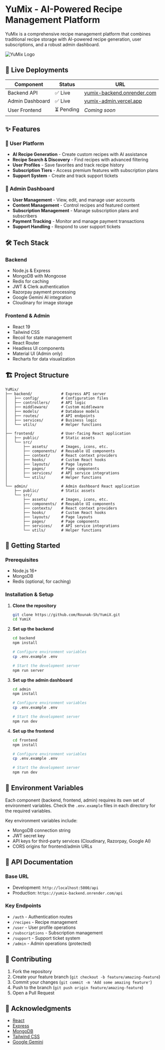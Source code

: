 # YuMix - AI-Powered Recipe Management Platform

YuMix is a comprehensive recipe management platform that combines traditional recipe storage with AI-powered recipe generation, user subscriptions, and a robust admin dashboard.

![YuMix Logo](https://placeholder-for-your-logo.com)

## 🚀 Live Deployments

| Component       | Status     | URL                                                              |
| --------------- | ---------- | ---------------------------------------------------------------- |
| Backend API     | ✅ Live    | [yumix-backend.onrender.com](https://yumix-backend.onrender.com) |
| Admin Dashboard | ✅ Live    | [yumix-admin.vercel.app](https://yumix-admin.vercel.app)         |
| User Frontend   | ⏳ Pending | _Coming soon_                                                    |

## ✨ Features

### 👤 User Platform

- **AI Recipe Generation** - Create custom recipes with AI assistance
- **Recipe Search & Discovery** - Find recipes with advanced filtering
- **User Profiles** - Save favorites and track recipe history
- **Subscription Tiers** - Access premium features with subscription plans
- **Support System** - Create and track support tickets

### 👑 Admin Dashboard

- **User Management** - View, edit, and manage user accounts
- **Content Management** - Control recipes and featured content
- **Subscription Management** - Manage subscription plans and subscribers
- **Payment Tracking** - Monitor and manage payment transactions
- **Support Handling** - Respond to user support tickets

## 🛠️ Tech Stack

### Backend

- Node.js & Express
- MongoDB with Mongoose
- Redis for caching
- JWT & Clerk authentication
- Razorpay payment processing
- Google Gemini AI integration
- Cloudinary for image storage

### Frontend & Admin

- React 19
- Tailwind CSS
- Recoil for state management
- React Router
- Headless UI components
- Material UI (Admin only)
- Recharts for data visualization

## 🏗️ Project Structure

```
YuMix/
├── backend/             # Express API server
│   ├── config/          # Configuration files
│   ├── controllers/     # API logic
│   ├── middleware/      # Custom middleware
│   ├── models/          # Database models
│   ├── routes/          # API endpoints
│   ├── services/        # Business logic
│   └── utils/           # Helper functions
│
├── frontend/            # User-facing React application
│   ├── public/          # Static assets
│   └── src/
│       ├── assets/      # Images, icons, etc.
│       ├── components/  # Reusable UI components
│       ├── context/     # React context providers
│       ├── hooks/       # Custom React hooks
│       ├── layouts/     # Page layouts
│       ├── pages/       # Page components
│       ├── services/    # API service integrations
│       └── utils/       # Helper functions
│
└── admin/               # Admin dashboard React application
    ├── public/          # Static assets
    └── src/
        ├── assets/      # Images, icons, etc.
        ├── components/  # Reusable UI components
        ├── contexts/    # React context providers
        ├── hooks/       # Custom React hooks
        ├── layouts/     # Page layouts
        ├── pages/       # Page components
        ├── services/    # API service integrations
        └── utils/       # Helper functions
```

## 🚀 Getting Started

### Prerequisites

- Node.js 16+
- MongoDB
- Redis (optional, for caching)

### Installation & Setup

1. **Clone the repository**

   ```bash
   git clone https://github.com/Rounak-Sh/YumiX.git
   cd YumiX
   ```

2. **Set up the backend**

   ```bash
   cd backend
   npm install

   # Configure environment variables
   cp .env.example .env

   # Start the development server
   npm run server
   ```

3. **Set up the admin dashboard**

   ```bash
   cd admin
   npm install

   # Configure environment variables
   cp .env.example .env

   # Start the development server
   npm run dev
   ```

4. **Set up the frontend**

   ```bash
   cd frontend
   npm install

   # Configure environment variables
   cp .env.example .env

   # Start the development server
   npm run dev
   ```

## 📝 Environment Variables

Each component (backend, frontend, admin) requires its own set of environment variables. Check the `.env.example` files in each directory for the required variables.

Key environment variables include:

- MongoDB connection string
- JWT secret key
- API keys for third-party services (Cloudinary, Razorpay, Google AI)
- CORS origins for frontend/admin URLs

## 🧪 API Documentation

### Base URL

- Development: `http://localhost:5000/api`
- Production: `https://yumix-backend.onrender.com/api`

### Key Endpoints

- `/auth` - Authentication routes
- `/recipes` - Recipe management
- `/user` - User profile operations
- `/subscriptions` - Subscription management
- `/support` - Support ticket system
- `/admin` - Admin operations (protected)

## 👥 Contributing

1. Fork the repository
2. Create your feature branch (`git checkout -b feature/amazing-feature`)
3. Commit your changes (`git commit -m 'Add some amazing feature'`)
4. Push to the branch (`git push origin feature/amazing-feature`)
5. Open a Pull Request

## 🙏 Acknowledgments

- [React](https://reactjs.org/)
- [Express](https://expressjs.com/)
- [MongoDB](https://www.mongodb.com/)
- [Tailwind CSS](https://tailwindcss.com/)
- [Google Gemini](https://ai.google.dev/docs/gemini_api_overview)
